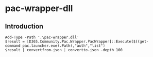 # pac-wrapper-dll

## Introduction 
```
Add-Type -Path '.\pac-wrapper.dll'
$result = [D365.Community.Pac.Wrapper.PacWrapper]::Execute($((get-command pac.launcher.exe).Path),"auth","list")
$result | convertfrom-json | convertto-json -depth 100
```